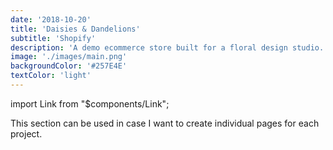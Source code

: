 ```yaml
---
date: '2018-10-20'
title: 'Daisies & Dandelions'
subtitle: 'Shopify'
description: 'A demo ecommerce store built for a floral design studio.'
image: './images/main.png'
backgroundColor: '#257E4E'
textColor: 'light'
---
```


import Link from "$components/Link";

This section can be used in case I want to create individual pages for each project.
